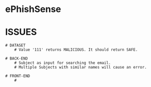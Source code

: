 # ePhishSense

# ISSUES
    # DATASET
        # Value '111' returns MALICIOUS. It should return SAFE.
    
    # BACK-END
        # Subject as input for searching the email.
        # Multiple Subjects with similar names will cause an error.

    # FRONT-END
        #
